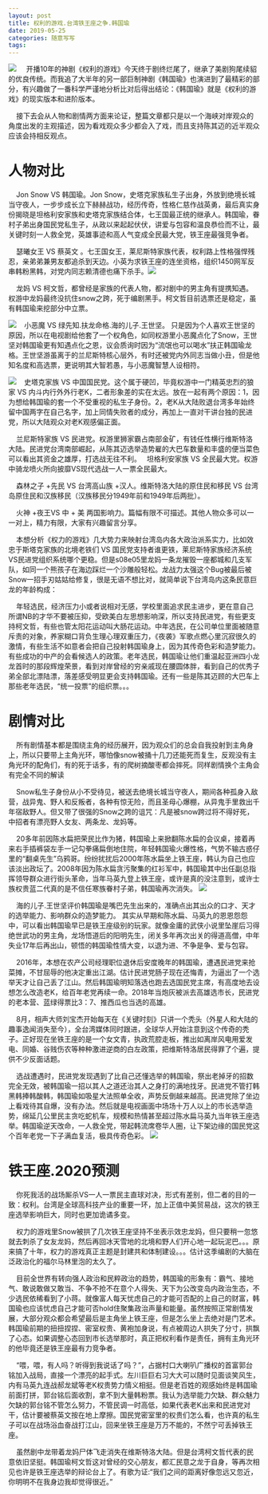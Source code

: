 ```yaml
---
layout: post
title: 权利的游戏.台湾铁王座之争.韩国瑜
date: 2019-05-25
categories: 随意写写
tags: 
---
```

![](https://i.loli.net/2020/11/18/TI9qmr8S4PWFeUO.jpg)
&nbsp;&nbsp;&nbsp;&nbsp;开播10年的神剧《权利的游戏》今天终于剧终烂尾了，继承了美剧狗尾续貂的优良传统。而我追了大半年的另一部巨制神剧《韩国瑜》也演进到了最精彩的部分，有兴趣做了一番科学严谨地分析比对后得出结论：《韩国瑜》就是《权利的游戏》的现实版本和进阶版本。

&nbsp;&nbsp;&nbsp;&nbsp;接下去会从人物和剧情两方面来论证，整篇文章都只是以一个海峡对岸观众的角度出发的主观描述，因为看戏观众多少都会入了戏，而且支持陈其迈的近半观众应该会持相反观点。
# 人物对比
&nbsp;&nbsp;&nbsp;&nbsp;Jon Snow VS 韩国瑜。Jon Snow，史塔克家族私生子出身，外放到绝境长城当守夜人，一步步成长立下赫赫战功，经历传奇，性格仁慈作战英勇，最后真实身份揭晓是坦格利安家族和史塔克家族结合体，七王国最正统的继承人。韩国瑜，眷村子弟出身国民党私生子，从政以来起起伏伏，讲爱与包容和温良恭俭而不让，最关键时刻一人救全党，英雄事迹和高人气变成全民最大党，铁王座最强竞争者。

&nbsp;&nbsp;&nbsp;&nbsp;瑟曦女王 VS 蔡英文 。七王国女王，莱尼斯特家族代表，权利路上性格强悍残忍，亲弟弟兼男友都追杀到天边。小英为求铁王座的连坐资格，组织1450网军反串韩粉黑韩，对党内同志赖清德也痛下杀手。![](https://i.loli.net/2020/11/18/T8Zicx15wI2OdlM.jpg)

&nbsp;&nbsp;&nbsp;&nbsp;龙妈 VS 柯文哲，都曾经是家族的代表人物，都对剧中的男主角有提携知遇。权游中龙妈最终没抗住snow之跨，死于编剧黑手。柯文哲目前选票还是稳定，虽有韩国瑜来挖部分中立票。

![](https://i.loli.net/2020/11/18/abS169Wlq528E7M.jpg)&nbsp;&nbsp;&nbsp;&nbsp;小恶魔 VS 绿先知.扶龙命格.海的儿子.王世坚。 只是因为个人喜欢王世坚的原因，所以在电视剧给他套了一个权角色，如同权游里小恶魔点化了Snow，王世坚对韩国瑜更有知遇点化之恩，议会质询时因为“流氓也可以喝水”扶正韩国瑜龙格。王世坚游虽离于的兰尼斯特核心层外，有时还被党内外同志当做小丑，但是他知名度和高选票，更说明其大智若愚，与小恶魔智慧人设相符。

![](https://i.loli.net/2020/11/18/VB7cN4TY5ECgWxb.jpg)&nbsp;&nbsp;&nbsp;&nbsp;史塔克家族 VS 中国国民党。这个属于硬凹，毕竟权游中一门精英忠烈的狼家 VS 内斗内行外外行老K，二者形象差的实在太远。放在一起有两个原因：1，因为想给韩国瑜的套一个不受重视的私生子身份。2，老K从大陆败退台湾多年始终留中国两字在自己名字，加上同情失败者的成分，再加上一直对干讲台独的民进党，所以大陆观众对老K观感偏正面。

&nbsp;&nbsp;&nbsp;&nbsp;兰尼斯特家族 VS 民进党。权游里狮家霸占南部金矿，有钱任性横行维斯特洛大陆。民进党台湾南部崛起，从陈其迈选举造势雇的大巴车数量和丰盛的便当菜色可以看出其资金之雄厚，打选战无往不利。
&nbsp;&nbsp;坦格利安家族 VS 全民最大党。权游中骑龙喷火所向披靡VS现代选战一人一票全民最大。

&nbsp;&nbsp;&nbsp;&nbsp;森林之子 +先民 VS 台湾高山族 +汉人。维斯特洛大陆的原住民和移民 VS 台湾岛原住民和汉族移民（汉族移民分1949年前和1949年后两批）。

&nbsp;&nbsp;&nbsp;&nbsp;火神 +夜王VS 中 + 美 两国影响力。篇幅有限不可描述。其他人物众多可以一一对上，精力有限，大家有兴趣留言分享。

&nbsp;&nbsp;&nbsp;&nbsp;本想分析《权力的游戏》几大势力来映射台湾岛内各大政治派系实力，比如效忠于斯塔克家族的北境老铁们 VS 国民党支持者谁更铁，莱尼斯特家族经济系统VS民进党组织系统哪个更稳。但是s08e05里龙妈一条龙摧毁一座都城和几支军队，如同一个熊孩子在海边踩烂一个沙雕般轻松。龙战力太强这个Bug被最后被Snow一招手刃姑姑给修复，很是无语不想比对，就简单说下台湾岛内这条民意巨龙的年龄构成：

&nbsp;&nbsp;&nbsp;&nbsp;年轻选民，经济压力小或者说相对无感，学校里面追求民主进步，更在意自己所谓NB的才华不要被压抑，受欧美白左思想影响深，所以支持民进党，有些更支持柯文哲，有些也管太阳花运动叫大肠花运动。中年选民，在公司单位里面被随意斥责的对象，养家糊口背负生理心理双重压力，《夜袭》军歌点燃心里沉寂很久的激情，有些生活不如意者会把自己投射韩国瑜身上，因为其传奇色彩和造梦能力。有些成功的中产的会看候选人的政策。老年选民，韩国瑜让他们重温起亚洲四小龙龙首时的那段辉煌荣景，看到对岸曾经的穷亲戚现在腰圆体胖，看到自己的优秀子弟全部北漂陆漂，落差感受明显更会支持韩国瑜。还有一些是陈其迈顾的大巴车上那些老年选民，“统一投票”的组织票。。。
# 剧情对比
&nbsp;&nbsp;&nbsp;&nbsp;所有剧情基本都是围绕主角的经历展开，因为观众们的总会自我投射到主角身上，所以只要带上主角光环，哪怕像snow被捅十几刀还能死而复生，反观没有主角光环的配角们，有的死于话多，有的爬树摘酸枣都会摔死。同样剧情换个主角会有完全不同的解读

&nbsp;&nbsp;&nbsp;&nbsp;Snow私生子身份从小不受待见，被送去绝境长城当守夜人，期间各种孤身入敌营，战异鬼、野人和反叛者，各种有惊无险，而且圣母心爆棚，从异鬼手里救出千年宿敌野人。但又带了很强的Snow之跨的诅咒：凡是被snow跨过将不得好死，中招者有漂亮野人女友、两条龙、龙妈等。

&nbsp;&nbsp;&nbsp;&nbsp;20多年前因陈水扁把荣民比作为猪，韩国瑜上来掀翻陈水扁的会议桌，接着再来右手插裤袋左手一记勾拳痛扁倒地住院，年轻韩国瑜火爆性格，气势不输古惑仔里的“翻桌先生”乌鸦哥。纷纷扰扰后2000年陈水扁坐上铁王座，韩认为自己也应该淡出政坛了。2008年因为陈水扁贪污聚集的红衫军中，韩国瑜其中出任副总指挥领导群众进行街头革命，当年马英九登上铁王座，或许是真的没注意到，或许士族权贵蓝二代真的是不信任寒族眷村子弟，韩国瑜再次消失。
![](https://i.loli.net/2020/11/18/EIzVQeBqRYdikK5.jpg)

&nbsp;&nbsp;&nbsp;&nbsp;海的儿子.王世坚评价韩国瑜是嘴巴先生出来的，准确点出其出众的口才、天才的选举能力、影响群众的造梦能力。&nbsp;其实从早期和陈水扁、马英九的恩恩怨怨中，可以看出韩国瑜早已是铁王座级别的玩家。就像金庸的武侠小说里坠崖后习得绝世武功的男主角，龙场悟道后的阳明先生，闭关多年再次出关的得道高僧，中年失业17年后再出山，顿悟的韩国瑜性情大变，以退为进、不争是争、爱与包容。

&nbsp;&nbsp;&nbsp;&nbsp;2016年，本想在农产公司经理职位退休后安度晚年的韩国瑜，遭遇民进党来抢菜摊，不甘屈辱的他决定重出江湖。估计民进党肠子现在还悔青，为逼出了一个选举天才让自己丢了江山。然后韩国瑜明知落选也跑去选国民党主席，有高度地去设想怎么改造老K，给百年老党再续一命。2018年当炮灰被派去高雄选市长，民进党的老本营、蓝绿得票比3：7、推西瓜也当选的高雄。

&nbsp;&nbsp;&nbsp;&nbsp;8月，相声大师刘宝杰开始每天在《关键时刻》只讲一个秃头（外星人和大陆的趣事逸闻消失至今），全台湾媒体同时跟进，全球华人开始注意到这个传奇的秃子。正好现在坐铁王座的是一个女文青，执政荒腔走板，推出如离岸风电用爱发电、同婚、谷贱伤农等种种激进逆商的白左政策，把维斯特洛居民得罪了个遍，提供不少反面话题。

&nbsp;&nbsp;&nbsp;&nbsp;选战遭遇时，民进党发现遇到了比自己还懂选举的韩国瑜，祭出老掉牙的招数完全无效，被韩国瑜一招以其人之道还治其人之身打的满地找牙。民进党不管打韩黑韩捧韩酸韩，韩国瑜如吸星大法照单全收，声势反倒越来越高。民进党除了坐边上看戏待其自爆，没有办法。然后就是电视画面中场场十万人以上的市长选举造势，绵延几公里民主贪吃蛇机车，规模和热情甚至超过陈水扁马英九当年铁王座选举。韩国瑜逆天改命，一人救全党，带起韩流席卷华人圈，让下架边缘的国民党这个百年老党一下子满血复活，极具传奇色彩。
![](https://i.loli.net/2020/11/18/RGdoVePWbI6vtsj.jpg)
# 铁王座.2020预测
&nbsp;&nbsp;&nbsp;&nbsp;你死我活的战场厮杀VS一人一票民主直球对决，形式有差别，但二者的目的一致：权利。台湾是全球高科技产业的重要一环，加上正值中美贸易战，这次的铁王座选举影响巨大，同时也更加诡谲多变。

&nbsp;&nbsp;&nbsp;&nbsp;权力的游戏里Snow被拱了几次铁王座坚持不坐表示效忠龙妈，但只要稍一忽悠就去刺杀了女友龙妈，然后再回冰天雪地的北境和野人们开心地一起玩泥巴。。。原来搞了十年，权力的游戏真正主题是封建共和体制建设。。。估计这季编剧的大脑在泛政治化的福尔马林里泡的太久了。

&nbsp;&nbsp;&nbsp;&nbsp;目前全世界有转向强人政治和民粹政治的趋势，韩国瑜的形象有：霸气、接地气、敢说敢做又敢当、不争不抢不在意个人得失、天下为公改变岛内政治生态，不少选民依稀看到了小蒋。就像富人每天忧虑自己的才能可否配的上自己的财富，韩国瑜也应该忧虑自己才能可否hold住聚集政治声量和能量。虽然按照正常剧情发展，大部分观众都会希望最后是主角坐上铁王座，但是怎么坐上去绝对是门艺术。韩国瑜前期的扭扭捏捏、密室权贵、黄袍加身说，有点被周边人拱失了分寸，拱飘了心态。如果调整心态回到市长选举那时，真正把权利看作是责任，拥有主角光环的他毕竟还是铁王座最有力竞争者。  

&nbsp;&nbsp;&nbsp;&nbsp;“喂，喂，有人吗？听得到我说话了吗？”，占据村口大喇叭广播权的首富郭台铭加入战局，直接一个漂亮的起手式。左川巨巨右习大大可以随时见面谈笑风生，内有马英九连战郝龙斌等老K权贵势力情义相挺。但是老百姓的观感始终是韩国瑜前面打拼，郭台铭后面收割，拿不到大量韩粉票。我认为选举能力欠缺、群众魅力欠缺的郭台铭不管怎么努力，不管民调一时高低，如果代表老K出来和民进党对干，估计要被蔡英文按在地上摩擦。国民党密室里的权贵们怎么看，也许真的私生子可以在战场浴血奋战打江山，回来坐铁王座是万万不能的，不然宁可丢掉铁王座。

&nbsp;&nbsp;&nbsp;&nbsp;虽然剧中龙带着龙妈尸体飞走消失在维斯特洛大陆。但是台湾柯文哲代表的民意依旧坚挺。韩国瑜柯文哲这对曾经的交心朋友，都汇民意之龙于自身，等再次相见也许是铁王座选举的辩论台上了。有歌为证:“我们之间的距离好像忽远又忽近，你明明不在我身边我却觉得很近。”